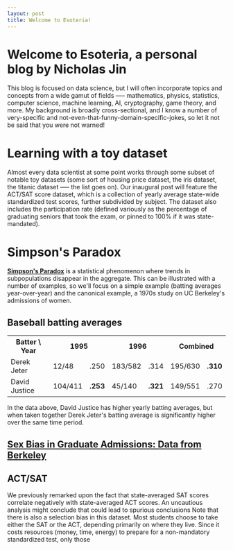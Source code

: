 ```yaml
---
layout: post
title: Welcome to Esoteria!
---
```

# Welcome to Esoteria, a personal blog by Nicholas Jin
This blog is focused on data science, but I will often incorporate topics and concepts from a wide gamut of fields ––– mathematics, physics, statistics, computer science, machine learning, AI, cryptography, game theory, and more. My background is broadly cross-sectional, and I know a number of very-specific and not-even-that-funny-domain-specific-jokes, so let it not be said that you were not warned!

# Learning with a toy dataset
Almost every data scientist at some point works through some subset of notable toy datasets (some sort of housing price dataset, the iris dataset, the titanic dataset ––– the list goes on). Our inaugural post will feature the ACT/SAT score dataset, which is a collection of yearly average state-wide standardized test scores, further subdivided by subject. The dataset also includes the participation rate (defined variously as the percentage of graduating seniors that took the exam, or pinned to 100% if it was state-mandated).

# Simpson's Paradox
[**Simpson's Paradox**](https://en.wikipedia.org/wiki/Simpson's_paradox) is a statistical phenomenon where trends in subpopulations disappear in the aggregate. This can be illustrated with a number of examples, so we'll focus on a simple example (batting averages year-over-year) and the canonical example, a 1970s study on UC Berkeley's admissions of women.
## Baseball batting averages
<!-- | Batter \ Year   | 1995           | 1996  | |
| ------------- |:-------------:| -----:||
| Derek Jeter      | 12/48 \| .250 | $1600 ||
| David Justice      | 104/411 \| .253 | centered      |   $12 || -->
<table>
  <tr>
    <th>Batter \ Year</th>
    <th colspan="2">1995</th>
    <th colspan="2">1996</th>
    <th colspan="2">Combined</th>
  </tr>
  <tr>
    <td>Derek Jeter</td>
    <td>12/48</td>
    <td>.250</td>
    <td>183/582</td>
    <td>.314</td>
    <td>195/630</td>
    <td><span style="font-weight:bold">.310</span><br></td>
  </tr>
  <tr>
    <td>David Justice</td>
    <td>104/411</td>
    <td><span style="font-weight:bold">.253</span></td>
    <td>45/140</td>
    <td><span style="font-weight:bold">.321</span></td>
    <td>149/551</td>
    <td>.270</td>
  </tr>
</table>
In the data above, David Justice has higher yearly batting averages, but when taken together Derek Jeter's batting average is significantly higher over the same time period.

## [Sex Bias in Graduate Admissions: Data from Berkeley](https://homepage.stat.uiowa.edu/~mbognar/1030/Bickel-Berkeley.pdf)

## ACT/SAT
We previously remarked upon the fact that state-averaged SAT scores correlate negatively with state-averaged ACT scores. An uncautious analysis might conclude that could lead to spurious conclusions
Note that there is also a selection bias in this dataset. Most students choose to take either the SAT or the ACT, depending primarily on where they live. Since it costs resources (money, time, energy) to prepare for a non-mandatory standardized test, only those
